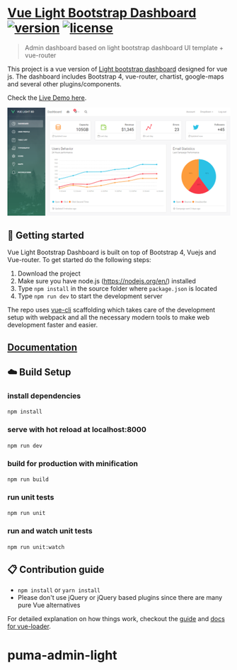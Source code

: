 # [Vue Light Bootstrap Dashboard](http://vuejs.creative-tim.com/vue-light-bootstrap-dashboard) [![version][version-badge]][CHANGELOG] [![license][license-badge]][LICENSE]

> Admin dashboard based on light bootstrap dashboard UI template + vue-router

This project is a vue version of [Light bootstrap dashboard](https://www.creative-tim.com/product/light-bootstrap-dashboard)
designed for vue js. The dashboard includes Bootstrap 4, vue-router, chartist, google-maps and several other plugins/components.

Check the [Live Demo here](http://vuejs.creative-tim.com/vue-light-bootstrap-dashboard).

![](static/Dashboard.PNG)
## :rocket: Getting started

Vue Light Bootstrap Dashboard is built on top of Bootstrap 4, Vuejs and Vue-router. To get started do the following steps:
1. Download the project
2. Make sure you have node.js (https://nodejs.org/en/) installed
3. Type `npm install` in the source folder where `package.json` is located
4. Type `npm run dev` to start the development server

The repo uses [vue-cli](https://github.com/vuejs/vue-cli) scaffolding which takes care of the development setup with webpack and all the necessary modern tools to make web development faster and easier.

## [Documentation](https://cristijora.github.io/vue-light-bootstrap-dashboard/documentation/#/buttons)

## :cloud: Build Setup

### install dependencies
`npm install`
### serve with hot reload at localhost:8000
`npm run dev`
### build for production with minification
`npm run build`
### run unit tests
`npm run unit`
### run and watch unit tests
`npm run unit:watch`

## :clipboard: Contribution guide
* `npm install` or `yarn install`
* Please don't use jQuery or jQuery based plugins since there are many pure Vue alternatives

For detailed explanation on how things work, checkout the [guide](http://vuejs-templates.github.io/webpack/) and [docs for vue-loader](http://vuejs.github.io/vue-loader).

[CHANGELOG]: ./CHANGELOG.md
[LICENSE]: ./LICENSE.md
[version-badge]: https://img.shields.io/badge/version-1.0.0-blue.svg
[license-badge]: https://img.shields.io/badge/license-MIT-blue.svg
# puma-admin-light
